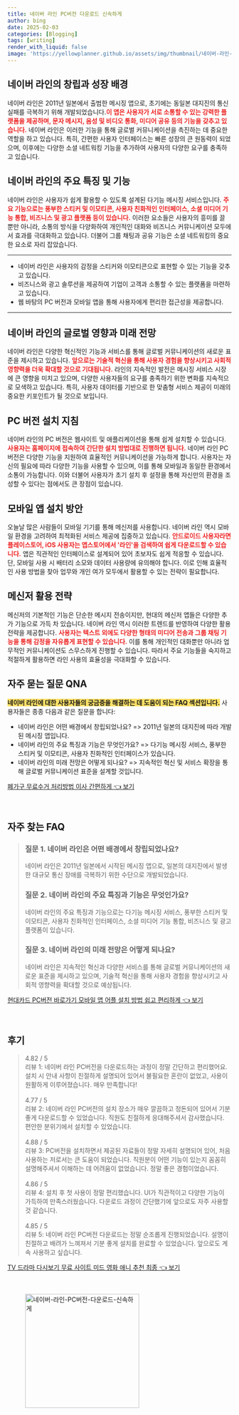 ```yaml
---
title: 네이버 라인 PC버전 다운로드 신속하게
author: bing
date: 2025-02-03
categories: [Blogging]
tags: [writing]
render_with_liquid: false
image: 'https://yellowplanner.github.io/assets/img/thumbnail/네이버-라인-PC버전-다운로드-신속하게.webp'
---
```



<h2 id='네이버 라인의 창립과 성장 배경'>네이버 라인의 창립과 성장 배경</h2>

<p>네이버 라인은 2011년 일본에서 출범한 메시징 앱으로, 초기에는 동일본 대지진의 통신 실패를 극복하기 위해 개발되었습니다.<b><span style="color: #ee2323;">이 앱은 사용자가 서로 소통할 수 있는 강력한 플랫폼을 제공하며, 문자 메시지, 음성 및 비디오 통화, 미디어 공유 등의 기능을 갖추고 있습니다.</span></b> 네이버 라인은 이러한 기능을 통해 글로벌 커뮤니케이션을 촉진하는 데 중요한 역할을 하고 있습니다. 특히, 간편한 사용자 인터페이스는 빠른 성장의 큰 원동력이 되었으며, 이후에는 다양한 소셜 네트워킹 기능을 추가하여 사용자의 다양한 요구를 충족하고 있습니다.</p>

<h2 id='네이버 라인의 주요 특징 및 기능'>네이버 라인의 주요 특징 및 기능</h2>

<p>네이버 라인은 사용자가 쉽게 활용할 수 있도록 설계된 다기능 메시징 서비스입니다. <b><span style="color: #ee2323;">주요 기능으로는 풍부한 스티커 및 이모티콘, 사용자 친화적인 인터페이스, 소셜 미디어 기능 통합, 비즈니스 및 광고 플랫폼 등이 있습니다.</span></b> 이러한 요소들은 사용자의 흥미를 끌 뿐만 아니라, 소통의 방식을 다양화하여 개인적인 대화와 비즈니스 커뮤니케이션 모두에서 효과를 극대화하고 있습니다. 더불어 그룹 채팅과 공유 기능은 소셜 네트워킹의 중요한 요소로 자리 잡았습니다.</p>

<hr />

<ul>
    <li>네이버 라인은 사용자의 감정을 스티커와 이모티콘으로 표현할 수 있는 기능을 갖추고 있습니다.</li>
    <li>비즈니스와 광고 솔루션을 제공하여 기업이 고객과 소통할 수 있는 플랫폼을 마련하고 있습니다.</li>
    <li>웹 바탕의 PC 버전과 모바일 앱을 통해 사용자에게 편리한 접근성을 제공합니다.</li>
</ul>

<hr />

<h2 id='네이버 라인의 글로벌 영향과 미래 전망'>네이버 라인의 글로벌 영향과 미래 전망</h2>

<p>네이버 라인은 다양한 혁신적인 기능과 서비스를 통해 글로벌 커뮤니케이션의 새로운 표준을 제시하고 있습니다. <b><span style="color: #ee2323;">앞으로는 기술적 혁신을 통해 사용자 경험을 향상시키고 사회적 영향력을 더욱 확대할 것으로 기대됩니다.</span></b> 라인의 지속적인 발전은 메시징 서비스 시장에 큰 영향을 미치고 있으며, 다양한 사용자들의 요구를 충족하기 위한 변화를 지속적으로 모색하고 있습니다. 특히, 사용자 데이터를 기반으로 한 맞춤형 서비스 제공이 미래의 중요한 키포인트가 될 것으로 보입니다.</p>

<h2 id='PC 버전 설치 지침'>PC 버전 설치 지침</h2>

<p>네이버 라인의 PC 버전은 웹사이트 및 애플리케이션을 통해 쉽게 설치할 수 있습니다. <b><span style="color: #ee2323;">사용자는 홈페이지에 접속하여 간단한 설치 방법대로 진행하면 됩니다.</span></b> 네이버 라인 PC 버전은 다양한 기능을 지원하여 효율적인 커뮤니케이션을 가능하게 합니다. 사용자는 자신의 필요에 따라 다양한 기능을 사용할 수 있으며, 이를 통해 모바일과 동일한 환경에서 소통이 가능합니다. 이와 더불어 사용자가 초기 설치 후 설정을 통해 자신만의 환경을 조성할 수 있다는 점에서도 큰 장점이 있습니다.</p>

<h2 id='모바일 앱 설치 방안'>모바일 앱 설치 방안</h2>

<p>오늘날 많은 사람들이 모바일 기기를 통해 메신저를 사용합니다. 네이버 라인 역시 모바일 환경을 고려하여 최적화된 서비스 제공에 집중하고 있습니다. <b><span style="color: #ee2323;">안드로이드 사용자라면 플레이스토어, iOS 사용자는 앱스토어에서 '라인'을 검색하여 쉽게 다운로드할 수 있습니다.</span></b> 앱은 직관적인 인터페이스로 설계되어 있어 초보자도 쉽게 적응할 수 있습니다. 단, 모바일 사용 시 배터리 소모와 데이터 사용량에 유의해야 합니다. 이로 인해 효율적인 사용 방법을 찾아 업무와 개인 여가 모두에서 활용할 수 있는 전략이 필요합니다.</p>

<h2 id='메신저 활용 전략'>메신저 활용 전략</h2>

<p>메신저의 기본적인 기능은 단순한 메시지 전송이지만, 현대의 메신저 앱들은 다양한 추가 기능으로 가득 차 있습니다. 네이버 라인 역시 이러한 트렌드를 반영하여 다양한 활용 전략을 제공합니다. <b><span style="color: #ee2323;">사용자는 텍스트 외에도 다양한 형태의 미디어 전송과 그룹 채팅 기능을 통해 감정을 자유롭게 표현할 수 있습니다.</span></b> 이를 통해 개인적인 대화뿐만 아니라 업무적인 커뮤니케이션도 스무스하게 진행할 수 있습니다. 따라서 주요 기능들을 숙지하고 적절하게 활용하면 라인 사용의 효율성을 극대화할 수 있습니다.</p>

<h2 id='자주 묻는 질문 QNA'>자주 묻는 질문 QNA</h2>

<p><b><span style="background-color: #ffe066;">네이버 라인에 대한 사용자들의 궁금증을 해결하는 데 도움이 되는 FAQ 섹션입니다.</span></b> 사용자들은 종종 다음과 같은 질문을 합니다:</p>

<ul>
    <li>네이버 라인은 어떤 배경에서 창립되었나요? => 2011년 일본의 대지진에 따라 개발된 메시징 앱입니다.</li>
    <li>네이버 라인의 주요 특징과 기능은 무엇인가요? => 다기능 메시징 서비스, 풍부한 스티커 및 이모티콘, 사용자 친화적인 인터페이스가 있습니다.</li>
    <li>네이버 라인의 미래 전망은 어떻게 되나요? => 지속적인 혁신 및 서비스 확장을 통해 글로벌 커뮤니케이션 표준을 설계할 것입니다.</li>
</ul>


<p><a class="click-button" title="폐가구 무료수거 처리방법 이사 간편하게" href="https://yellowplanner.github.io/posts/%ED%8F%90%EA%B0%80%EA%B5%AC-%EB%AC%B4%EB%A3%8C%EC%88%98%EA%B1%B0-%EC%B2%98%EB%A6%AC%EB%B0%A9%EB%B2%95-%EC%9D%B4%EC%82%AC-%EA%B0%84%ED%8E%B8%ED%95%98%EA%B2%8C/" rel="dofollow">폐가구 무료수거 처리방법 이사 간편하게 👈 보기</a></p><br>
<h2 id='자주_찾는_FAQ'>자주 찾는 FAQ</h2>
<div itemscope="" itemtype="https://schema.org/FAQPage"> 
<blockquote> 
<div itemscope="" itemprop="mainEntity" itemtype="https://schema.org/Question"> 
<h3 itemprop="name">질문 1. 네이버 라인은 어떤 배경에서 창립되었나요?</h3> 
<div itemscope="" itemprop="acceptedAnswer" itemtype="https://schema.org/Answer"> 
<span itemprop="text"> 
<p>네이버 라인은 2011년 일본에서 시작된 메시징 앱으로, 일본의 대지진에서 발생한 대규모 통신 장애를 극복하기 위한 수단으로 개발되었습니다.</p> 
</span> 
</div> 
</div> 
<div itemscope="" itemprop="mainEntity" itemtype="https://schema.org/Question"> 
<h3 itemprop="name">질문 2. 네이버 라인의 주요 특징과 기능은 무엇인가요?</h3> 
<div itemscope="" itemprop="acceptedAnswer" itemtype="https://schema.org/Answer"> 
<span itemprop="text"> 
<p>네이버 라인의 주요 특징과 기능으로는 다기능 메시징 서비스, 풍부한 스티커 및 이모티콘, 사용자 친화적인 인터페이스, 소셜 미디어 기능 통합, 비즈니스 및 광고 플랫폼이 있습니다.</p> 
</span> 
</div> 
</div> 
<div itemscope="" itemprop="mainEntity" itemtype="https://schema.org/Question"> 
<h3 itemprop="name">질문 3. 네이버 라인의 미래 전망은 어떻게 되나요?</h3> 
<div itemscope="" itemprop="acceptedAnswer" itemtype="https://schema.org/Answer"> 
<span itemprop="text"> 
<p>네이버 라인은 지속적인 혁신과 다양한 서비스를 통해 글로벌 커뮤니케이션의 새로운 표준을 제시하고 있으며, 기술적 혁신을 통해 사용자 경험을 향상시키고 사회적 영향력을 확대할 것으로 예상됩니다.</p> 
</span> 
</div> 
</div> 
</blockquote> 
</div>
<p><a class="click-button" title="현대카드 PC버전 바로가기 모바일 앱 어플 설치 방법 쉽고 편리하게" href="https://yellowplanner.github.io/posts/%ED%98%84%EB%8C%80%EC%B9%B4%EB%93%9C-PC%EB%B2%84%EC%A0%84-%EB%B0%94%EB%A1%9C%EA%B0%80%EA%B8%B0-%EB%AA%A8%EB%B0%94%EC%9D%BC-%EC%95%B1-%EC%96%B4%ED%94%8C-%EC%84%A4%EC%B9%98-%EB%B0%A9%EB%B2%95-%EC%89%BD%EA%B3%A0-%ED%8E%B8%EB%A6%AC%ED%95%98%EA%B2%8C/" rel="dofollow">현대카드 PC버전 바로가기 모바일 앱 어플 설치 방법 쉽고 편리하게 👈 보기</a></p><br>
<h2 id='후기'>후기</h2>
<div itemscope itemtype="https://schema.org/Product">
  <blockquote>
  <div itemprop="review" itemscope itemtype="https://schema.org/Review">
      <div itemprop="reviewRating" itemscope itemtype="https://schema.org/Rating"> <span itemprop="ratingValue">4.82</span> / <span itemprop="bestRating">5</span> </div>
      <span itemprop="reviewBody">리뷰 1: 네이버 라인 PC버전을 다운로드하는 과정이 정말 간단하고 편리했어요. 설치 시 안내 사항이 친절하게 설명되어 있어서 불필요한 혼란이 없었고, 사용이 원활하게 이루어졌습니다. 매우 만족합니다!</span>
  </div>
  <br>
  <div itemprop="review" itemscope itemtype="https://schema.org/Review">
      <div itemprop="reviewRating" itemscope itemtype="https://schema.org/Rating"> <span itemprop="ratingValue">4.77</span> / <span itemprop="bestRating">5</span> </div>
      <span itemprop="reviewBody">리뷰 2: 네이버 라인 PC버전의 설치 장소가 매우 깔끔하고 정돈되어 있어서 기분 좋게 다운로드할 수 있었습니다. 직원도 친절하게 응대해주셔서 감사했습니다. 편안한 분위기에서 설치할 수 있었습니다.</span>
  </div>
  <br>
  <div itemprop="review" itemscope itemtype="https://schema.org/Review">
      <div itemprop="reviewRating" itemscope itemtype="https://schema.org/Rating"> <span itemprop="ratingValue">4.88</span> / <span itemprop="bestRating">5</span> </div>
      <span itemprop="reviewBody">리뷰 3: PC버전을 설치하면서 제공된 자료들이 정말 자세히 설명되어 있어, 처음 사용하는 저로서는 큰 도움이 되었습니다. 직원분이 어떤 기능이 있는지 꼼꼼히 설명해주셔서 이해하는 데 어려움이 없었습니다. 정말 좋은 경험이었습니다.</span>
  </div>
  <br>
  <div itemprop="review" itemscope itemtype="https://schema.org/Review">
      <div itemprop="reviewRating" itemscope itemtype="https://schema.org/Rating"> <span itemprop="ratingValue">4.86</span> / <span itemprop="bestRating">5</span> </div>
      <span itemprop="reviewBody">리뷰 4: 설치 후 첫 사용이 정말 편리했습니다. UI가 직관적이고 다양한 기능이 가득하여 만족스러웠습니다. 다운로드 과정이 간단했기에 앞으로도 자주 사용할 것 같습니다.</span>
  </div>
  <br>
  <div itemprop="review" itemscope itemtype="https://schema.org/Review">
      <div itemprop="reviewRating" itemscope itemtype="https://schema.org/Rating"> <span itemprop="ratingValue">4.85</span> / <span itemprop="bestRating">5</span> </div>
      <span itemprop="reviewBody">리뷰 5: 네이버 라인 PC버전 다운로드는 정말 순조롭게 진행되었습니다. 설명이 친절하고 배려가 느껴져서 기분 좋게 설치를 완료할 수 있었습니다. 앞으로도 계속 사용하고 싶습니다.</span>
  </div>
  </blockquote>
</div>
<p><a class="click-button" title="TV 드라마 다시보기 무료 사이트 미드 영화 애니 추천 최종" href="https://yellowplanner.github.io/posts/TV-%EB%93%9C%EB%9D%BC%EB%A7%88-%EB%8B%A4%EC%8B%9C%EB%B3%B4%EA%B8%B0-%EB%AC%B4%EB%A3%8C-%EC%82%AC%EC%9D%B4%ED%8A%B8-%EB%AF%B8%EB%93%9C-%EC%98%81%ED%99%94-%EC%95%A0%EB%8B%88-%EC%B6%94%EC%B2%9C-%EC%B5%9C%EC%A2%85/" rel="dofollow">TV 드라마 다시보기 무료 사이트 미드 영화 애니 추천 최종 👈 보기</a></p><br>
<figure class="image"><img src="https://yellowplanner.github.io/assets/img/thumbnail/네이버-라인-PC버전-다운로드-신속하게.webp" alt="네이버-라인-PC버전-다운로드-신속하게" width="256" height="256"></figure>